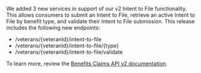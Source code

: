 We added 3 new services in support of our v2 Intent to File functionality. This allows consumers to submit an Intent to File, retrieve an active Intent to File by benefit type, and validate their Intent to File submission. This release includes the following new endpoints: 

-   /veterans/{veteranId}/intent-to-file
-   /veterans/{veteranId}/intent-to-file/{type}
-   /veterans/{veteranId}/intent-to-file/validate

To learn more, review the [Benefits Claims API v2 documentation](https://developer.va.gov/explore/benefits/docs/claims?version=current).